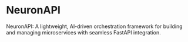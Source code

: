 # NeuronAPI
NeuronAPI: A lightweight, AI-driven orchestration framework for building and managing microservices with seamless FastAPI integration.
